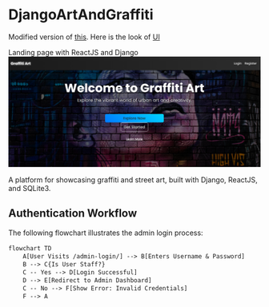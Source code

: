 # DjangoArtAndGraffiti

Modified version of <a href="https://github.com/WabukoWabuko/Art_Advert_Website">this</a>. Here is the look of <a href="https://wabukowabuko.github.io/Art_Advert_Website/">UI</a>

Landing page with ReactJS and Django
<img src="Project/Screenshot at 2025-02-28 11-24-07.png" alt="Landing Page">

A platform for showcasing graffiti and street art, built with Django, ReactJS, and SQLite3.

## Authentication Workflow

The following flowchart illustrates the admin login process:

```mermaid
flowchart TD
    A[User Visits /admin-login/] --> B[Enters Username & Password]
    B --> C{Is User Staff?}
    C -- Yes --> D[Login Successful]
    D --> E[Redirect to Admin Dashboard]
    C -- No --> F[Show Error: Invalid Credentials]
    F --> A
